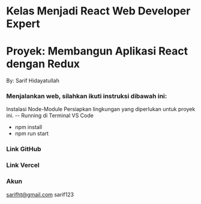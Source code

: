 # Kelas Menjadi React Web Developer Expert

# Proyek: Membangun Aplikasi React dengan Redux

By: Sarif Hidayatullah

### Menjalankan web, silahkan ikuti instruksi dibawah ini:

Instalasi Node-Module Persiapkan lingkungan yang diperlukan untuk proyek ini. -- Running di Terminal VS Code

- npm install
- npm run start

### Link GitHub

### Link Vercel

### Akun

sarifht@gmail.com
sarif123
